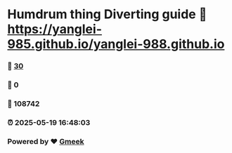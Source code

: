 # Humdrum thing Diverting guide :link: https://yanglei-985.github.io/yanglei-988.github.io 
### :page_facing_up: [30](https://yanglei-985.github.io/yanglei-988.github.io/tag.html) 
### :speech_balloon: 0 
### :hibiscus: 108742 
### :alarm_clock: 2025-05-19 16:48:03 
### Powered by :heart: [Gmeek](https://github.com/Meekdai/Gmeek)
